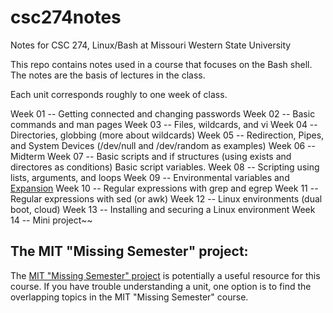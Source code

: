 # csc274notes
Notes for CSC 274, Linux/Bash at Missouri Western State University

This repo contains notes used in a course that focuses on the Bash shell.  The notes are the basis of lectures in the class.

Each unit corresponds roughly to one week of class.

Week 01 -- Getting connected and changing passwords
Week 02 -- Basic commands and man pages
Week 03 -- Files, wildcards, and vi
Week 04 -- Directories, globbing (more about wildcards)
Week 05 -- Redirection, Pipes, and System Devices (/dev/null and /dev/random as examples)
Week 06 -- Midterm
Week 07 -- Basic scripts and if structures (using exists and directores as conditions) Basic script variables.
Week 08 -- Scripting using lists, arguments, and loops
Week 09 -- Environmental variables and [Expansion](http://linuxcommand.org/lc3_lts0080.php)
Week 10 -- Regular expressions with grep and egrep
Week 11 -- Regular expressions with sed (or awk)
Week 12 -- Linux environments (dual boot, cloud)
Week 13 -- Installing and securing a Linux environment
Week 14 -- Mini project~~

## The MIT "Missing Semester" project:

The [MIT "Missing Semester" project](https://missing.csail.mit.edu/) is potentially a useful resource for this course.  If you have trouble understanding a unit, one option is to find the overlapping topics in the MIT "Missing Semester" course.